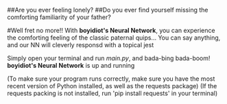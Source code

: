 ##Are you ever feeling lonely?
##Do you ever find yourself missing the comforting familiarity of your father?

#Well fret no more!!
With **boyidiot's Neural Network**, you can experience the comforting feeling of the classic paternal quips...
You can say anything, and our NN will cleverly responsd with a topical jest

Simply open your terminal and run _main.py_, and bada-bing bada-boom! **boyidiot's Neural Network** is up and running

(To make sure your program runs correctly, make sure you have the most recent version of Python installed, as well as the requests package)
(If the requests packing is not installed, run 'pip install requests' in your terminal)
